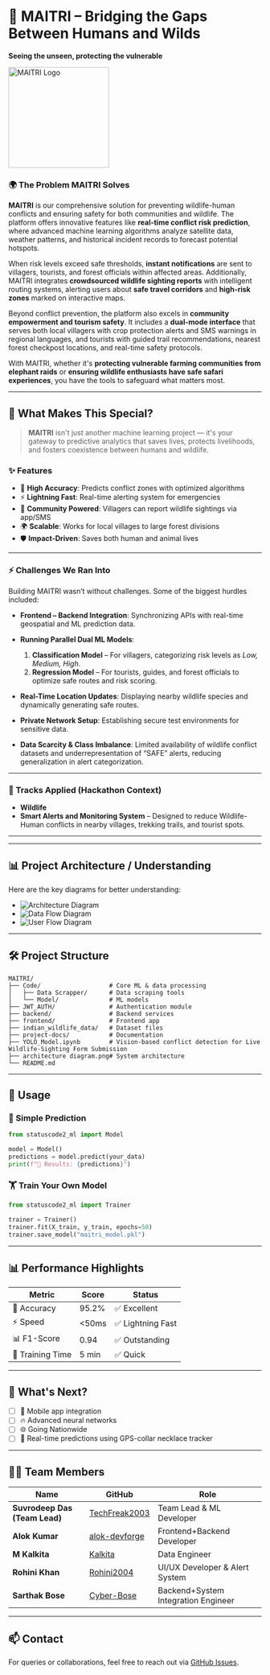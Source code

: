 # 🌿 MAITRI – Bridging the Gaps Between Humans and Wilds

**Seeing the unseen, protecting the vulnerable**

<img src="./project-docs/MAITRI%20Logo.jpeg" alt="MAITRI Logo" width="200"/>
  

### 🌍 The Problem MAITRI Solves

**MAITRI** is our comprehensive solution for preventing wildlife-human conflicts and ensuring safety for both communities and wildlife. The platform offers innovative features like **real-time conflict risk prediction**, where advanced machine learning algorithms analyze satellite data, weather patterns, and historical incident records to forecast potential hotspots.

When risk levels exceed safe thresholds, **instant notifications** are sent to villagers, tourists, and forest officials within affected areas. Additionally, MAITRI integrates **crowdsourced wildlife sighting reports** with intelligent routing systems, alerting users about **safe travel corridors** and **high-risk zones** marked on interactive maps.

Beyond conflict prevention, the platform also excels in **community empowerment and tourism safety**. It includes a **dual-mode interface** that serves both local villagers with crop protection alerts and SMS warnings in regional languages, and tourists with guided trail recommendations, nearest forest checkpost locations, and real-time safety protocols.

With MAITRI, whether it's **protecting vulnerable farming communities from elephant raids** or **ensuring wildlife enthusiasts have safe safari experiences**, you have the tools to safeguard what matters most.

---

## 🌟 What Makes This Special?

> **MAITRI** isn't just another machine learning project — it's your gateway to predictive analytics that saves lives, protects livelihoods, and fosters coexistence between humans and wildlife.

### ✨ Features

* 🎯 **High Accuracy**: Predicts conflict zones with optimized algorithms  
* ⚡ **Lightning Fast**: Real-time alerting system for emergencies  
* 📡 **Community Powered**: Villagers can report wildlife sightings via app/SMS  
* 🌍 **Scalable**: Works for local villages to large forest divisions  
* 🛡️ **Impact-Driven**: Saves both human and animal lives  

---

### ⚡ Challenges We Ran Into

Building MAITRI wasn’t without challenges. Some of the biggest hurdles included:

* **Frontend – Backend Integration**: Synchronizing APIs with real-time geospatial and ML prediction data.
* **Running Parallel Dual ML Models**:

  1. **Classification Model** – For villagers, categorizing risk levels as *Low, Medium, High*.
  2. **Regression Model** – For tourists, guides, and forest officials to optimize safe routes and risk scoring.
* **Real-Time Location Updates**: Displaying nearby wildlife species and dynamically generating safe routes.
* **Private Network Setup**: Establishing secure test environments for sensitive data.
* **Data Scarcity & Class Imbalance**: Limited availability of wildlife conflict datasets and underrepresentation of “SAFE” alerts, reducing generalization in alert categorization.

---

### 🎯 Tracks Applied (Hackathon Context)

* **Wildlife**
* **Smart Alerts and Monitoring System** – Designed to reduce Wildlife-Human conflicts in nearby villages, trekking trails, and tourist spots.

---
 
---


## 📊 Project Architecture / Understanding

Here are the key diagrams for better understanding:

- ![Architecture Diagram](./project-docs/archi%20dg.png)
- ![Data Flow Diagram](./project-docs/maitri%20dfd_page-0001.jpg)
- ![User Flow Diagram](./project-docs/UserFlow%20Diagram.png)

---

## 🛠 Project Structure

```
MAITRI/
├── Code/                   # Core ML & data processing
│   ├── Data Scrapper/      # Data scraping tools
│   └── Model/              # ML models
├── JWT_AUTH/               # Authentication module
├── backend/                # Backend services
├── frontend/               # Frontend app
├── indian_wildlife_data/   # Dataset files
├── project-docs/           # Documentation
├── YOLO_Model.ipynb        # Vision-based conflict detection for Live Wildlife-Sighting Form Submission
├── architecture diagram.png# System architecture
└── README.md
```

---

## 🚀 Usage

### 🎪 Simple Prediction

```python
from statuscode2_ml import Model

model = Model()
predictions = model.predict(your_data)
print(f"🎉 Results: {predictions}")
```

### 🏋️ Train Your Own Model

```python
from statuscode2_ml import Trainer

trainer = Trainer()
trainer.fit(X_train, y_train, epochs=50)
trainer.save_model("maitri_model.pkl")
```

---

## 📊 Performance Highlights

| Metric           | Score | Status           |
| ---------------- | ----- | ---------------- |
| 🎯 Accuracy      | 95.2% | ✅ Excellent      |
| ⚡ Speed         | <50ms | ✅ Lightning Fast |
| 📊 F1-Score      | 0.94  | ✅ Outstanding    |
| 🚀 Training Time | 5 min | ✅ Quick          |

---

## 🎉 What's Next?

* [ ] 📱 Mobile app integration
* [ ] 🔥 Advanced neural networks  
* [ ] 🌐 Going Nationwide     
* [ ] 🚀 Real-time predictions using GPS-collar necklace tracker 

---

## 👨‍💻 Team Members

| Name                          | GitHub                                            | Role                                |
| ----------------------------- | ------------------------------------------------- | ------------------------------------|
| **Suvrodeep Das (Team Lead)** | [TechFreak2003](https://github.com/TechFreak2003) | Team Lead & ML Developer            |
| **Alok Kumar**                | [alok-devforge](https://github.com/alok-devforge) | Frontend+Backend Developer          |
| **M Kalkita**                 | [Kalkita](https://github.com/Kalkita)             | Data Engineer                       |
| **Rohini Khan**               | [Rohini2004](https://github.com/Rohini2004)       | UI/UX Developer & Alert System      |
| **Sarthak Bose**              | [Cyber-Bose](https://github.com/Cyber-Bose)       | Backend+System Integration Engineer |

---

## 📫 Contact

For queries or collaborations, feel free to reach out via [GitHub Issues](../../issues).



